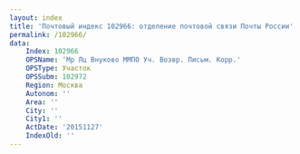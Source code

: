```yaml
---
layout: index
title: 'Почтовый индекс 102966: отделение почтовой связи Почты России'
permalink: /102966/
data:
    Index: 102966
    OPSName: 'Мр Лц Внуково ММПО Уч. Возвр. Письм. Корр.'
    OPSType: Участок
    OPSSubm: 102972
    Region: Москва
    Autonom: ''
    Area: ''
    City: ''
    City1: ''
    ActDate: '20151127'
    IndexOld: ''
---
```

